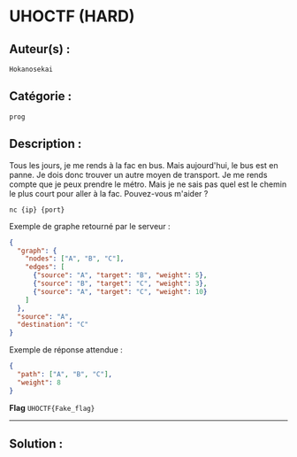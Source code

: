 # UHOCTF (HARD)

## Auteur(s) :

`Hokanosekai`

## Catégorie : 

`prog`

## Description :

Tous les jours, je me rends à la fac en bus. Mais aujourd'hui, le bus est en panne. Je dois donc trouver un autre moyen de transport. Je me rends compte que je peux prendre le métro. Mais je ne sais pas quel est le chemin le plus court pour aller à la fac. Pouvez-vous m'aider ?

`nc {ip} {port}`

Exemple de graphe retourné par le serveur :

```json
{
  "graph": {
    "nodes": ["A", "B", "C"],
    "edges": [
      {"source": "A", "target": "B", "weight": 5},
      {"source": "B", "target": "C", "weight": 3},
      {"source": "A", "target": "C", "weight": 10}
    ]
  },
  "source": "A",
  "destination": "C"
}
```

Exemple de réponse attendue :

```json
{
  "path": ["A", "B", "C"],
  "weight": 8
}
```

**Flag** `UHOCTF{Fake_flag}`

---

## Solution :

